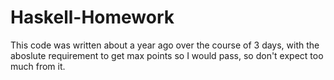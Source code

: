# Haskell-Homework

This code was written about a year ago over the course of 3 days,
with the aboslute requirement to get max points so I would pass,
so don't expect too much from it.
 
